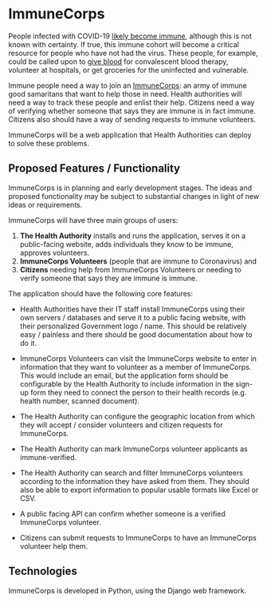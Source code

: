 # ImmuneCorps

People infected with COVID-19 [likely become immune](https://twitter.com/florian_krammer/status/1239036927535448069), although this is not known with certainty. If true, this immune cohort will become a critical resource for people who have not had the virus. These people, for example, could be called upon to [give blood](https://marginalrevolution.com/marginalrevolution/2020/03/convalescent-blood-therapy.html) for convalescent blood therapy, volunteer at hospitals, or get groceries for the uninfected and vulnerable. 

Immune people need a way to join an [ImmuneCorps](https://twitter.com/naval/status/1238610618770313216): an army of immune good samaritans that want to help those in need. Health authorities will need a way to track these people and enlist their help. Citizens need a way of verifying whether someone that says they are immune is in fact immune. Citizens also should have a way of sending requests to immune volunteers.

ImmuneCorps will be a web application that Health Authorities can deploy to solve these problems. 

## Proposed Features / Functionality

ImmuneCorps is in planning and early development stages. The ideas and proposed functionality may be subject to substantial changes in light of new ideas or requirements. 

ImmuneCorps will have three main groups of users: 

1) **The Health Authority** installs and runs the application, serves it on a public-facing website, adds individuals they know to be immune, approves volunteers. 
2) **ImmuneCorps Volunteers** (people that are immune to Coronavirus) and 
3) **Citizens** needing help from ImmuneCorps Volunteers or needing to verify someone that says they are immune is immune. 

The application should have the following core features:

-  Health Authorities have their IT staff install ImmuneCorps using their own servers / databases and serve it to a public facing website, with their personalized Government logo / name. This should be relatively easy / painless and there should be good documentation about how to do it. 

-  ImmuneCorps Volunteers can visit the ImmuneCorps website to enter in information that they want to volunteer as a member of ImmuneCorps. This would include an email, but the application form should be configurable by the Health Authority to include information in the sign-up form they need to connect the person to their health records (e.g. health number, scanned document). 

-  The Health Authority can configure the geographic location from which they will accept / consider volunteers and citizen requests for ImmuneCorps. 

-  The Health Authority can mark ImmuneCorps volunteer applicants as immune-verified. 

-  The Health Authority can search and filter ImmuneCorps volunteers according to the information they have asked from them. They should also be able to export information to popular usable formats like Excel or CSV.

-  A public facing API can confirm whether someone is a verified ImmuneCorps volunteer. 

-  Citizens can submit requests to ImmuneCorps to have an ImmuneCorps volunteer help them. 

## Technologies

ImmuneCorps is developed in Python, using the Django web framework. 

